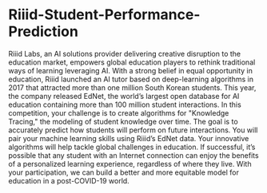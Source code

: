 # Riiid-Student-Performance-Prediction
Riiid Labs, an AI solutions provider delivering creative disruption to the education market, empowers global education players to rethink traditional ways of learning leveraging AI. With a strong belief in equal opportunity in education, Riiid launched an AI tutor based on deep-learning algorithms in 2017 that attracted more than one million South Korean students. This year, the company released EdNet, the world’s largest open database for AI education containing more than 100 million student interactions.  In this competition, your challenge is to create algorithms for "Knowledge Tracing," the modeling of student knowledge over time. The goal is to accurately predict how students will perform on future interactions. You will pair your machine learning skills using Riiid’s EdNet data.  Your innovative algorithms will help tackle global challenges in education. If successful, it’s possible that any student with an Internet connection can enjoy the benefits of a personalized learning experience, regardless of where they live. With your participation, we can build a better and more equitable model for education in a post-COVID-19 world.
